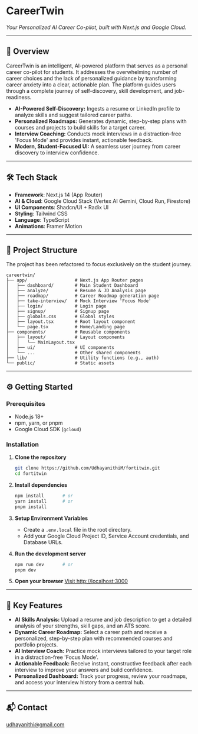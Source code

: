 

## 

# CareerTwin


*Your Personalized AI Career Co-pilot, built with Next.js and Google Cloud.*

-----

## 🚀 Overview

CareerTwin is an intelligent, AI-powered platform that serves as a personal career co-pilot for students. It addresses the overwhelming number of career choices and the lack of personalized guidance by transforming career anxiety into a clear, actionable plan. The platform guides users through a complete journey of self-discovery, skill development, and job-readiness.

  - **AI-Powered Self-Discovery:** Ingests a resume or LinkedIn profile to analyze skills and suggest tailored career paths.
  - **Personalized Roadmaps:** Generates dynamic, step-by-step plans with courses and projects to build skills for a target career.
  - **Interview Coaching:** Conducts mock interviews in a distraction-free 'Focus Mode' and provides instant, actionable feedback.
  - **Modern, Student-Focused UI:** A seamless user journey from career discovery to interview confidence.

-----

## 🛠️ Tech Stack

  - **Framework**: Next.js 14 (App Router)
  - **AI & Cloud**: Google Cloud Stack (Vertex AI Gemini, Cloud Run, Firestore)
  - **UI Components**: Shadcn/UI + Radix UI
  - **Styling**: Tailwind CSS
  - **Language**: TypeScript
  - **Animations**: Framer Motion

-----

## 🧱 Project Structure

The project has been refactored to focus exclusively on the student journey.

```
careertwin/
├── app/                  # Next.js App Router pages
│   ├── dashboard/        # Main Student Dashboard
│   ├── analyze/          # Resume & JD Analysis page
│   ├── roadmap/          # Career Roadmap generation page
│   ├── take-interview/   # Mock Interview 'Focus Mode'
│   ├── login/            # Login page
│   ├── signup/           # Signup page
│   ├── globals.css       # Global styles
│   ├── layout.tsx        # Root layout component
│   └── page.tsx          # Home/Landing page
├── components/           # Reusable components
│   ├── layout/           # Layout components
│   │   └── MainLayout.tsx
│   ├── ui/               # UI components
│   └── ...               # Other shared components
├── lib/                  # Utility functions (e.g., auth)
└── public/               # Static assets
```

-----

## ⚙️ Getting Started

### Prerequisites

  - Node.js 18+
  - npm, yarn, or pnpm
  - Google Cloud SDK (`gcloud`)

### Installation

1.  **Clone the repository**

    ```bash
    git clone https://github.com/UdhayanithiM/fortitwin.git
    cd fortitwin
    ```

2.  **Install dependencies**

    ```bash
    npm install       # or
    yarn install      # or
    pnpm install
    ```

3.  **Setup Environment Variables**

      - Create a `.env.local` file in the root directory.
      - Add your Google Cloud Project ID, Service Account credentials, and Database URLs.

4.  **Run the development server**

    ```bash
    npm run dev       # or
    pnpm dev
    ```

5.  **Open your browser**
    [Visit http://localhost:3000](https://www.google.com/search?q=http://localhost:3000)

-----

## 🎯 Key Features

  - **AI Skills Analysis:** Upload a resume and job description to get a detailed analysis of your strengths, skill gaps, and an ATS score.
  - **Dynamic Career Roadmap:** Select a career path and receive a personalized, step-by-step plan with recommended courses and portfolio projects.
  - **AI Interview Coach:** Practice mock interviews tailored to your target role in a distraction-free 'Focus Mode'.
  - **Actionable Feedback:** Receive instant, constructive feedback after each interview to improve your answers and build confidence.
  - **Personalized Dashboard:** Track your progress, review your roadmaps, and access your interview history from a central hub.

-----

## 📬 Contact
udhayanithi@gmail.com
